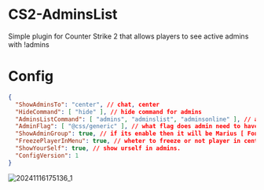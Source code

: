 # CS2-AdminsList
Simple plugin for Counter Strike 2 that allows players to see active admins with !admins

# Config
```json
{
  "ShowAdminsTo": "center", // chat, center
  "HideCommand": [ "hide" ], // hide command for admins
  "AdminsListCommand": [ "admins", "adminslist", "adminsonline" ], // admins list commands
  "AdminFlag": [ "@css/generic" ], // what flag does admin need to have to be shown. You probably won't have to edit this.
  "ShowAdminGroup": true, // if its enable then it will be Marius [ Fondator ] if not it will be only Marius.
  "FreezePlayerInMenu": true, // wheter to freeze or not player in center menu.
  "ShowYourSelf": true, // show urself in admins.
  "ConfigVersion": 1
}
```
![20241116175136_1](https://github.com/user-attachments/assets/9f6fe491-23da-453a-a16c-2e91f5ef85a3)


